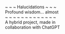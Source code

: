 ~ ~ ~ Halucidations ~ ~ ~  
Profound wisdom... almost  
~ ~ ~ ~ ~ ~ ~ ~ ~ ~ ~ ~ ~  
A hybrid project, made in  
collaboration with ChatGPT
